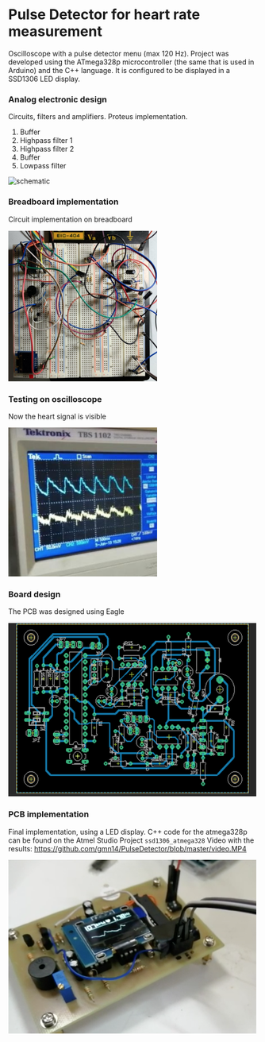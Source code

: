 # Pulse Detector for heart rate measurement
Oscilloscope with a pulse detector menu (max 120 Hz). Project was developed using the ATmega328p microcontroller (the same that is used in Arduino) and the C++ language.  It is configured to be displayed in a SSD1306 LED display.

### Analog electronic design
Circuits, filters and amplifiers. Proteus implementation.
1. Buffer
2. Highpass filter 1
3. Highpass filter 2
4. Buffer
5. Lowpass filter

![schematic](https://github.com/gmn14/PulseDetector/blob/master/schematic.png?raw=true)


### Breadboard implementation
Circuit implementation on breadboard

<img src="/breadbord.png" width="300">


### Testing on oscilloscope
Now the heart signal is visible

<img src="/oscilloscope.png" width="300" height="300">

### Board design
The PCB was designed using Eagle 

<img src="/board.png" width="500" height="350">


### PCB implementation
Final implementation, using a LED display.
C++ code for the atmega328p can be found on the Atmel Studio Project `ssd1306_atmega328`
Video with the results: https://github.com/gmn14/PulseDetector/blob/master/video.MP4

<img src="/Screen Shot 2020-05-04 at 12.28.10.png" width="500" height="350">

